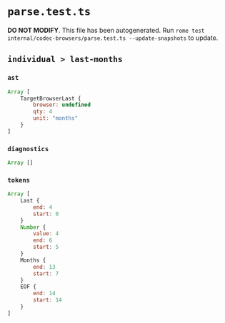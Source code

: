 # `parse.test.ts`

**DO NOT MODIFY**. This file has been autogenerated. Run `rome test internal/codec-browsers/parse.test.ts --update-snapshots` to update.

## `individual > last-months`

### `ast`

```javascript
Array [
	TargetBrowserLast {
		browser: undefined
		qty: 4
		unit: "months"
	}
]
```

### `diagnostics`

```javascript
Array []
```

### `tokens`

```javascript
Array [
	Last {
		end: 4
		start: 0
	}
	Number {
		value: 4
		end: 6
		start: 5
	}
	Months {
		end: 13
		start: 7
	}
	EOF {
		end: 14
		start: 14
	}
]
```
